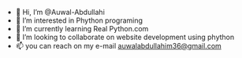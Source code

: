 - 👋 Hi, I’m @Auwal-Abdullahi
- 👀 I’m interested in Phython programing 
- 🌱 I’m currently learning Real Python.com
- 💞️ I’m looking to collaborate on website development using phython 
- 📫 you can reach on my e-mail auwalabdullahim36@gmail.com

<!---
Auwal-Abdullahi/Auwal-Abdullahi is a ✨ special ✨ repository because its `README.md` (this file) appears on your GitHub profile.
You can click the Preview link to take a look at your changes.
--->

